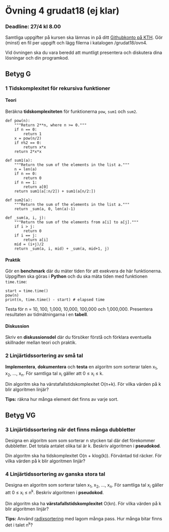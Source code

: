 # Övning 4 grudat18 (ej klar)
### Deadline: 27/4 kl 8.00

Samtliga uppgifter på kursen ska lämnas in på ditt [Githubkonto på KTH](https://gits-15.sys.kth.se/grudat18).
Gör (minst) en fil per uppgift och lägg filerna i katalogen /grudat18/ovn4.

Vid övningen ska du vara beredd att muntligt presentera och diskutera
dina lösningar och din programkod.

## Betyg G

### 1 Tidskomplexitet för rekursiva funktioner

#### Teori

Beräkna **tidskomplexiteten** för funktionerna <code>pow</code>, <code>sum1</code> och <code>sum2</code>.

<pre><code>def pow(n):
	"""Return 2**n, where n >= 0."""
	if n == 0:
		return 1
	x = pow(n/2)
	if n%2 == 0:
		return x*x
	return 2*x*x
</code></pre>

<pre><code>def sum1(a):
	"""Return the sum of the elements in the list a."""
	n = len(a)
	if n == 0:
		return 0
	if n == 1:
		return a[0]
	return sum1(a[:n/2]) + sum1(a[n/2:])
</code></pre>

<pre><code>def sum2(a):
	"""Return the sum of the elements in the list a."""
	return _sum(a, 0, len(a)-1)

def _sum(a, i, j):
	"""Return the sum of the elements from a[i] to a[j]."""
	if i > j:
		return 0
	if i == j:
		return a[i]
	mid = (i+j)/2
	return _sum(a, i, mid) + _sum(a, mid+1, j)
</code></pre>

#### Praktik

Gör en **benchmark** där du mäter tiden för att exekvera de här funktionerna.
Uppgiften ska göras i **Python** och du ska mäta tiden med funktionen <code>time.time</code>:

<pre><code>start = time.time()
pow(n)
print(n, time.time() - start) # elapsed time
</code></pre>

Testa för n = 10, 100, 1,000, 10,000, 100,000 och 1,000,000.
Presentera resultaten av tidmätningarna i en **tabell**.

#### Diskussion

Skriv en **diskussionsdel** där du försöker förstå och förklara eventuella skillnader mellan teori och praktik.


### 2 Linjärtidssortering av små tal

**Implementera**, **dokumentera** och **testa** en algoritm som sorterar talen x<sub>1</sub>, x<sub>2</sub>, ..., x<sub>n</sub>.
För samtliga tal x<sub>i</sub> gäller att 0 &le; x<sub>i</sub> &le; k.

Din algoritm ska ha värstafallstidskomplexitet O(n+k).
För vilka värden på k blir algoritmen linjär?

<b>Tips:</b> räkna hur många element det finns av varje sort.

## Betyg VG

### 3 Linjärtidssortering när det finns många dubbletter

Designa en algoritm som som sorterar n stycken tal där det förekommer dubbletter.
Det totala antalet olika tal är k. Beskriv algoritmen i **pseudokod**.

Din algoritm ska ha tidskomplexitet O(n + klog(k)). Förväntad tid räcker.
För vilka värden på k blir algoritmen linjär?

### 4 Linjärtidssortering av ganska stora tal

Designa en algoritm som sorterar talen x<sub>1</sub>, x<sub>2</sub>, ..., x<sub>n</sub>.
För samtliga tal x<sub>i</sub> gäller att 0 &le; x<sub>i</sub> &le; n<sup>k</sup>.
Beskriv algoritmen i **pseudokod**.

Din algoritm ska ha **värstafallstidskomplexitet** O(kn).
För vilka värden på k blir algoritmen linjär?

<b>Tips:</b> Använd [radixsortering](radix-sort.pdf) med lagom många pass. Hur många bitar finns det i talet n<sup>k</sup>?
